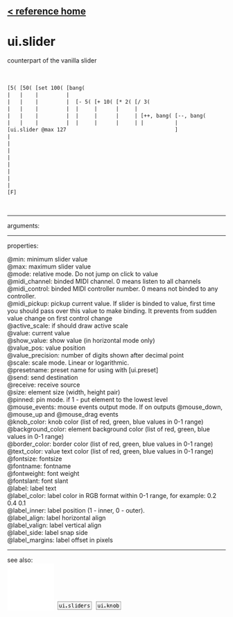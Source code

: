 [< reference home](ceammc_lib.html)
---

# ui.slider


counterpart of the vanilla slider

```


[5( [50( [set 100( [bang(
|   |    |         |
|   |    |         |  [- 5( [+ 10( [* 2( [/ 3(
|   |    |         |  |     |      |     |
|   |    |         |  |     |      |     | [++, bang( [--, bang(
|   |    |         |  |     |      |     | |          |
[ui.slider @max 127                                   ]
|
|
|
|
|
|
|
|
[F]

            
```

---
arguments:


---
properties:

@min: minimum slider value<br>
@max: maximum slider value<br>
@mode: relative mode. Do not jump on
            click to value<br>
@midi_channel: binded
            MIDI channel. 0 means listen to all channels<br>
@midi_control: 
            binded MIDI controller number. 0 means not binded to any controller.<br>
@midi_pickup: pickup current value.
            If slider is binded to value, first time you should pass over this value to make
            binding. It prevents from sudden value change on first control change<br>
@active_scale: if should draw active
            scale<br>
@value: current value<br>
@show_value: show value (in
            horizontal mode only)<br>
@value_pos: 
            value position<br>
@value_precision: 
            number of digits shown after decimal point<br>
@scale: scale mode.
            Linear or logarithmic.<br>
@presetname: preset name for using with
            [ui.preset]<br>
@send: send destination<br>
@receive: receive source<br>
@size: element size (width, height
            pair)<br>
@pinned: pin mode. if 1 - put element
            to the lowest level<br>
@mouse_events: mouse events output
            mode. If on outputs @mouse_down, @mouse_up and @mouse_drag events<br>
@knob_color: knob color (list of red,
            green, blue values in 0-1 range)<br>
@background_color: element
            background color (list of red, green, blue values in 0-1 range)<br>
@border_color: border color (list
            of red, green, blue values in 0-1 range)<br>
@text_color: value text color (list of
            red, green, blue values in 0-1 range)<br>
@fontsize: 
            fontsize<br>
@fontname: fontname<br>
@fontweight: font
            weight<br>
@fontslant: font
            slant<br>
@label: label text<br>
@label_color: label color in RGB format
            within 0-1 range, for example: 0.2 0.4 0.1<br>
@label_inner: label position (1 -
            inner, 0 - outer).<br>
@label_align: 
            label horizontal align<br>
@label_valign: 
            label vertical align<br>
@label_side: 
            label snap side<br>
@label_margins: label offset in
            pixels<br>

---
see also:<br>
[![ui.slider2d](img/object_ui.slider2d.png)](ui.slider2d.html)
[![ui.sliders](img/object_ui.sliders.png)](ui.sliders.html)
[![ui.knob](img/object_ui.knob.png)](ui.knob.html)
